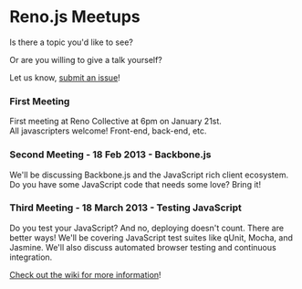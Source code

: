 Reno.js Meetups
===============

Is there a topic you'd like to see?

Or are you willing to give a talk yourself?

Let us know, [submit an issue](https://github.com/RenoJS/meetups/issues?state=open)!


### First Meeting
First meeting at Reno Collective at 6pm on January 21st.   
All javascripters welcome! Front-end, back-end, etc.


### Second Meeting - 18 Feb 2013 - Backbone.js
We'll be discussing Backbone.js and the JavaScript rich client ecosystem.   
Do you have some JavaScript code that needs some love? Bring it!


### Third Meeting - 18 March 2013 - Testing JavaScript
Do you test your JavaScript? And no, deploying doesn't count. There are better ways! We'll be covering JavaScript test suites like qUnit, Mocha, and Jasmine. We'll also discuss automated browser testing and continuous integration.

[Check out the wiki for more information](https://github.com/RenoJS/meetups/wiki)!
